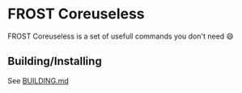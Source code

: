 # FROST Coreuseless
FROST Coreuseless is a set of usefull commands you don't need 😄

## Building/Installing
See [BUILDING.md](BUILDING.md)

